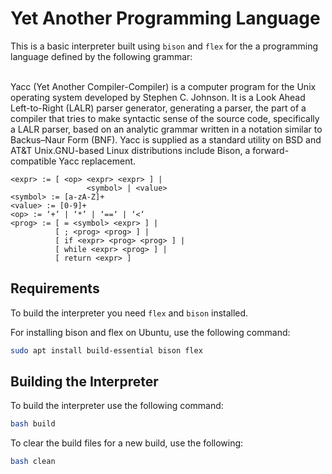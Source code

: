 # Yet Another Programming Language

This is a basic interpreter built using `bison` and `flex` for the a programming language defined by the following grammar:

<br>
Yacc (Yet Another Compiler-Compiler) is a computer program for the Unix operating system developed by Stephen C. Johnson. It is a Look Ahead Left-to-Right (LALR) parser generator, generating a parser, the part of a compiler that tries to make syntactic sense of the source code, specifically a LALR parser, based on an analytic grammar written in a notation similar to Backus–Naur Form (BNF). Yacc is supplied as a standard utility on BSD and AT&T Unix.GNU-based Linux distributions include Bison, a forward-compatible Yacc replacement.

<br>

```
<expr> := [ <op> <expr> <expr> ] | 
                 <symbol> | <value>
<symbol> := [a-zA-Z]+
<value> := [0-9]+
<op> := ‘+’ | ‘*’ | ‘==‘ | ‘<‘
<prog> := [ = <symbol> <expr> ] |
          [ ; <prog> <prog> ] |
          [ if <expr> <prog> <prog> ] |
          [ while <expr> <prog> ] |
          [ return <expr> ]
```

## Requirements

To build the interpreter you need `flex` and `bison` installed.

For installing bison and flex on Ubuntu, use the following command:

```bash
sudo apt install build-essential bison flex
```

## Building the Interpreter

To build the interpreter use the following command:

```bash
bash build
```

To clear the build files for a new build, use the following:

```bash
bash clean
```


